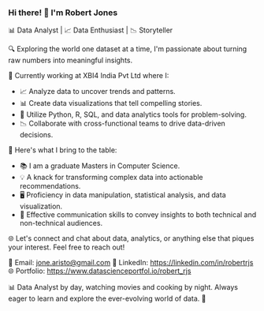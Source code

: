 ### Hi there! 👋 I'm Robert Jones

📊 Data Analyst | 📈 Data Enthusiast | 📉 Storyteller

🔍 Exploring the world one dataset at a time, I'm passionate about turning raw numbers into meaningful insights.

💼 Currently working at XBI4 India Pvt Ltd where I:

- 📈 Analyze data to uncover trends and patterns.
- 📊 Create data visualizations that tell compelling stories.
- 🧰 Utilize Python, R, SQL, and data analytics tools for problem-solving.
- 📉 Collaborate with cross-functional teams to drive data-driven decisions.

🌟 Here's what I bring to the table:

- 📚 I am a graduate Masters in Computer Science.
- 💡 A knack for transforming complex data into actionable recommendations.
- 🖥️ Proficiency in data manipulation, statistical analysis, and data visualization.
- 📣 Effective communication skills to convey insights to both technical and non-technical audiences.

🌐 Let's connect and chat about data, analytics, or anything else that piques your interest. Feel free to reach out!

📧 Email: jone.aristo@gmail.com
🔗 LinkedIn: https://linkedin.com/in/robertrjs
🌐 Portfolio: https://www.datascienceportfol.io/robert_rjs

📊 Data Analyst by day, watching movies and cooking by night. Always eager to learn and explore the ever-evolving world of data. 🚀


  
